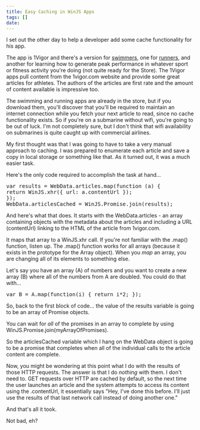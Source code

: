 ```yaml
---
title: Easy Caching in WinJS Apps
tags: []
date: 
---
```


I set out the other day to help a developer add some cache functionality for his app.

The app is 1Vigor and there's a version for [swimmers](http://apps.microsoft.com/windows/en-us/app/f616e79d-42b6-4acb-bf62-4d99a119c0db), one for [runners](http://apps.microsoft.com/windows/en-us/app/f9d94f63-4ce4-4683-9f06-a1bf1f941e67), and another for learning how to generate peak performance in whatever sport or fitness activity you're doing (not quite ready for the Store). The 1Vigor apps pull content from the 1vigor.com website and provide some great articles for athletes. The authors of the articles are first rate and the amount of content available is impressive too.

The swimming and running apps are already in the store, but if you download them, you'll discover that you'll be required to maintain an internet connection while you fetch your next article to read, since no cache functionality exists. So if you're on a submarine without wifi, you're going to be out of luck. I'm not completely sure, but I don't think that wifi availability on submarines is quite caught up with commercial airlines.

My first thought was that I was going to have to take a very manual approach to caching. I was prepared to enumerate each article and save a copy in local storage or something like that. As it turned out, it was a much easier task.

Here's the only code required to accomplish the task at hand...

<pre class="code">
var results = WebData.articles.map(function (a) {
return WinJS.xhr({ url: a.contentUrl });
});
WebData.articlesCached = WinJS.Promise.join(results);
</pre>

And here's what that does. It starts with the WebData.articles - an array containing objects with the metadata about the articles and including a URL (contentUrl) linking to the HTML of the article from 1vigor.com.

It maps that array to a WinJS.xhr call. If you're not familiar with the .map() function, listen up. The .map() function works for all arrays (because it exists in the prototype for the Array object). When you _map_ an array, you are changing all of its elements to something else.

Let's say you have an array (A) of numbers and you want to create a new array (B) where all of the numbers from A are doubled. You could do that with...

<pre class="code">
var B = A.map(function(i) { return i*2; });
</pre>

So, back to the first block of code... the value of the results variable is going to be an array of Promise objects.

You can wait for _all_ of the promises in an array to complete by using WinJS.Promise.join(myArrayOfPromises).

So the articlesCached variable which I hang on the WebData object is going to be a promise that completes when all of the individual calls to the article content are complete.

Now, you might be wondering at this point what I do with the results of those HTTP requests. The answer is that I do _nothing_ with them. I don't need to. GET requests over HTTP are cached by default, so the next time the user launches an article and the system attempts to access its content using the .contentUrl, it essentially says "Hey, I've done this before. I'll just use the results of that last network call instead of doing another one."

And that's all it took.

Not bad, eh?
